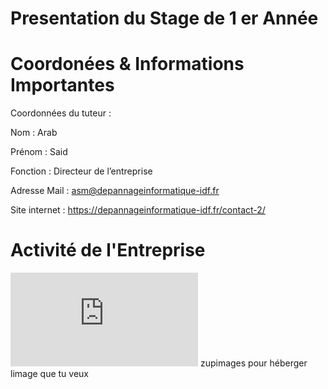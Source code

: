 # Presentation du Stage de 1 er Année 
# Coordonées & Informations Importantes #

Coordonnées du tuteur :

Nom : Arab

Prénom : Said 

Fonction : Directeur de l’entreprise 

Adresse Mail : asm@depannageinformatique-idf.fr

Site internet : https://depannageinformatique-idf.fr/contact-2/

# Activité de l'Entreprise 







![](http://www.zupimages.net/viewer.php?id=19/39/64pi.png)
zupimages pour héberger limage que tu veux 
